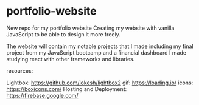 # portfolio-website

New repo for my portfolio website
Creating my website with vanilla JavaScript to be able to design it more freely.

The website will contain my notable projects that I made including my final project from my JavaScript bootcamp and a financial dashboard I made studying react with other frameworks and libraries.

resources:

Lightbox:
https://github.com/lokesh/lightbox2
gif:
https://loading.io/
icons:
https://boxicons.com/
Hosting and Deployment:
https://firebase.google.com/
